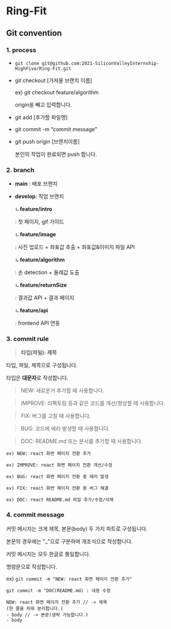 # Ring-Fit

## **Git convention**
### 1. process
- `git clone git@github.com:2021-SiliconValleyInternship-HighFive/Ring-Fit.git`
- git checkout [가져올 브랜치 이름]

  ex) git checkout feature/algorithm

  origin을 빼고 입력합니다.
- git add [추가할 파일명] 
- git commit -m “commit message”
- git push origin [브랜치이름]
  
  본인의 작업이 완료되면 push 합니다.
### 2. branch
- **main**
: 배포 브랜치
- **develop**: 작업 브랜치

  ㄴ**feature/intro**
  
  : 첫 페이지, gif 가이드

  ㄴ**feature/image**
  
  : 사진 업로드 + 좌표값 추출 + 좌표값&이미지 파일 API

  ㄴ**feature/algorithm**
  
  : 손 detection + 둘레값 도출

  ㄴ**feature/returnSize**
  
  : 결과값 API + 결과 페이지
  
   ㄴ**feature/api**
  
  : frontend API 연동


### 3. commit rule
> **타입(파일): 제목** 

타입, 파일, 제목으로 구성됩니다.

타입은 **대문자**로 작성합니다.

> NEW: 새로운거 추가할 때 사용합니다.

> IMPROVE: 리팩토링 등과 같은 코드를 개선/향상할 때 사용합니다.

> FIX: 버그를 고칠 때 사용합니다.

> BUG: 코드에 에러 발생할 때 사용합니다.

> DOC: README.md 또는 문서를 추가할 때 사용합니다.

```
ex) NEW: react 화면 페이지 전환 추가

ex) IMPROVE: react 화면 페이지 전환 개선/수정

ex) BUG: react 화면 페이지 전환 중 에러 발생

ex) FIX: react 화면 페이지 전환 중 버그 해결

ex) DOC: react README.md 파일 추가/수정/삭제
```
### 4. commit message
커밋 메시지는 크게 제목, 본문(body) 두 가지 파트로 구성됩니다.

본문의 경우에는 "_"으로 구분하며 개조식으로 작성합니다.

커밋 메시지는 모두 한글로 통일합니다.

명령문으로 작성합니다.

ex) `git commit -m "NEW: react 화면 페이지 전환 추가"`

`git commit -m "DOC(README.md) : 내용 수정`

```
NEW: react 화면 페이지 전환 추가 // -> 제목
(한 줄을 띄워 분리합니다.)
- body // -> 본문(생략 가능합니다.)
- body
```

